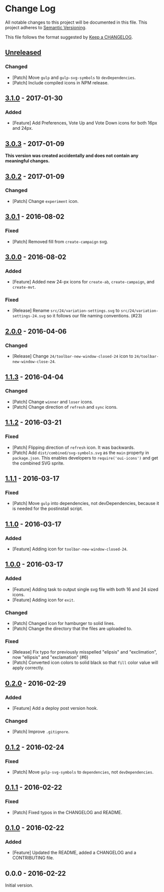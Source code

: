 # Change Log
All notable changes to this project will be documented in this file.
This project adheres to [Semantic Versioning](http://semver.org/).

This file follows the format suggested by [Keep a CHANGELOG](https://github.com/olivierlacan/keep-a-changelog).

## [Unreleased][Unreleased]
### Changed
- [Patch] Move `gulp` and `gulp-svg-symbols` to `devDependencies`.
- [Patch] Include compiled icons in NPM release.

## [3.1.0][3.1.0] - 2017-01-30
### Added
- [Feature] Add Preferences, Vote Up and Vote Down icons for both 16px and 24px.

## [3.0.3][3.0.3] - 2017-01-09
__This version was created accidentally and does not contain any meaningful changes.__

## [3.0.2][3.0.2] - 2017-01-09
### Changed
- [Patch] Change `experiment` icon.

## [3.0.1][3.0.1] - 2016-08-02
### Fixed
- [Patch] Removed fill from `create-campaign` svg.

## [3.0.0][3.0.0] - 2016-08-02
### Added
- [Feature] Added new 24-px icons for `create-ab`, `create-campaign`, and `create-mvt`.

### Fixed
- [Release] Rename `src/24/variation-settings.svg` to `src/24/variation-settings-24.svg` so it follows our file naming conventions. (#23)

## [2.0.0][2.0.0] - 2016-04-06
### Changed
- [Release] Change `24/toolbar-new-window-closed-24` icon to `24/toolbar-new-window-close-24`.

## [1.1.3][1.1.3] - 2016-04-04
### Changed
- [Patch] Change `winner` and `loser` icons.
- [Patch] Change direction of `refresh` and `sync` icons.

## [1.1.2][1.1.2] - 2016-03-21
### Fixed
- [Patch] Flipping direction of `refresh` icon. It was backwards.
- [Patch] Add `dist/combined/svg-symbols.svg` as the `main` property in `package.json`. This enables developers to `require('oui-icons')` and get the combined SVG sprite.

## [1.1.1][1.1.1] - 2016-03-17
### Fixed
- [Patch] Move `gulp` into dependencies, not devDependencies, because it is needed for the postinstall script.

## [1.1.0][1.1.0] - 2016-03-17
### Added
- [Feature] Adding icon for `toolbar-new-window-closed-24`.

## [1.0.0][1.0.0] - 2016-03-17
### Added
- [Feature] Adding task to output single svg file with both 16 and 24 sized icons.
- [Feature] Adding icon for `exit`.

### Changed
- [Patch] Changed icon for hamburger to solid lines.
- [Patch] Change the directory that the files are uploaded to.

### Fixed
- [Release] Fix typo for previously misspelled "elipsis" and "exclimation", now "ellipsis" and "exclamation" (#6)
- [Patch] Converted icon colors to solid black so that `fill` color value will apply correctly.

## [0.2.0][0.2.0] - 2016-02-29
### Added
- [Feature] Add a deploy post version hook.

### Changed
- [Patch] Improve `.gitignore`.

## [0.1.2][0.1.2] - 2016-02-24
### Fixed
- [Patch] Move `gulp-svg-symbols` to `dependencies`, not `devDependencies`.

## [0.1.1][0.1.1] - 2016-02-22
### Fixed
- [Patch] Fixed typos in the CHANGELOG and README.

## [0.1.0][0.1.0] - 2016-02-22
### Added
- [Feature] Updated the README, added a CHANGELOG and a CONTRIBUTING file.

## 0.0.0 - 2016-02-22
Initial version.

[Unreleased]: https://github.com/optimizely/oui-icons/compare/v3.1.0...HEAD
[0.1.0]: https://github.com/optimizely/oui-icons/compare/v0.0.0...v0.1.0
[0.1.1]: https://github.com/optimizely/oui-icons/compare/v0.1.0...v0.1.1
[0.1.2]: https://github.com/optimizely/oui-icons/compare/v0.1.1...v0.1.2
[0.2.0]: https://github.com/optimizely/oui-icons/compare/v0.1.2...v0.2.0
[1.0.0]: https://github.com/optimizely/oui-icons/compare/v0.2.0...v1.0.0
[1.1.0]: https://github.com/optimizely/oui-icons/compare/v1.0.0...v1.1.0
[1.1.1]: https://github.com/optimizely/oui-icons/compare/v1.1.0...v1.1.1
[1.1.2]: https://github.com/optimizely/oui-icons/compare/v1.1.1...v1.1.2
[1.1.3]: https://github.com/optimizely/oui-icons/compare/v1.1.2...v1.1.3
[2.0.0]: https://github.com/optimizely/oui-icons/compare/v1.1.3...v2.0.0
[3.0.0]: https://github.com/optimizely/oui-icons/compare/v2.0.0...v3.0.0
[3.0.1]: https://github.com/optimizely/oui-icons/compare/v3.0.0...v3.0.1
[3.0.2]: https://github.com/optimizely/oui-icons/compare/v3.0.1...v3.0.2
[3.0.3]: https://github.com/optimizely/oui-icons/compare/v3.0.2...v3.0.3
[3.1.0]: https://github.com/optimizely/oui-icons/compare/v3.0.3...v3.1.0

